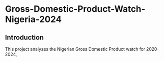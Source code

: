 # Gross-Domestic-Product-Watch-Nigeria-2024
## Introduction
This project analyzes the Nigerian Gross Domestic Product watch for 2020-2024,
